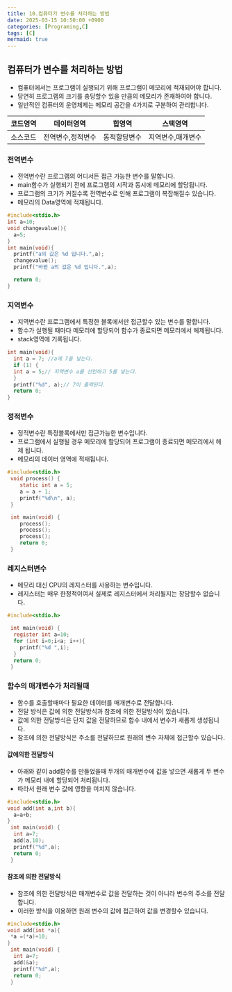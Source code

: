 ```yaml
---
title: 10.컴퓨터가 변수를 처리하는 방법
date: 2025-03-15 10:50:00 +0900
categories: [Programing,C]
tags: [C]
mermaid: true
---
```


## 컴퓨터가 변수를 처리하는 방법
- 컴퓨터에서는 프로그램이 실행되기 위해 프로그램이 메모리에 적재되어야 합니다.
- 당연히 프로그램의 크기를 충당할수 있을 만큼의 메모리가 존재하여야 합니다.
- 일반적인 컴퓨터의 운영체제는 메모리 공간을 4가지로 구분하여 관리합니다.

|코드영역|데이터영역|힙영역|스택영역|
|-------|---------|-----|--------|
| 소스코드 | 전역변수,정적변수 | 동적할당변수 | 지역변수,매개변수 |

### 전역변수
- 전역변수란 프로그램의 어디서든 접근 가능한 변수를 말합니다.
- main함수가 실행되기 전에 프로그램의 시작과 동시에 메모리에 할당됩니다.
- 프로그램의 크기가 커질수록 전역변수로 인해 프로그램이 복잡해질수 있습니다.
- 메모리의 Data영역에 적재됩니다.

```c
#include<stdio.h>
int a=10;
void changevalue(){
  a=5;
}
int main(void){
  printf("a의 값은 %d 입니다.",a);
  changevalue();
  printf("바뀐 a의 값은 %d 입니다.",a);

  return 0;
}

```

### 지역변수
- 지역변수란 프로그램에서 특정한 블록에서만 접근할수 있는 변수를 말합니다.
- 함수가 실행될 때마다 메모리에 할당되어 함수가 종료되면 메모리에서 헤제됩니다.
- stack영역에 기록됩니다.

```c
int main(void){
  int a = 7; //a에 7을 넣는다.
  if (1) {
  int a = 5;// 지역변수 a를 선언하고 5를 넣는다.
  }
  printf("%d", a);// 7이 출력된다.
  return 0;
}
```

### 정적변수
- 정적변수란 특정블록에서만 접근가능한 변수입니다.
- 프로그램에서 실행될 경우 메모리에 할당되어 프로그램이 종료되면 메모리에서 헤제 됩니다.
- 메모리의 데이터 영역에 적재됩니다. 

```c
#include<stdio.h>
 void process() {
    static int a = 5;
    a = a + 1;
    printf("%d\n", a);
 }

 int main(void) {
    process();
    process();
    process();
    return 0;
 }

```

### 레지스터변수
- 메모리 대신 CPU의 레지스터를 사용하는 변수입니다.
- 레지스터는 매우 한정적이여서 실제로 레지스터에서 처리될지는 장담할수 없습니다. 

```c
#include<stdio.h>

 int main(void) {
  register int a=10;
  for (int i=0;i<a; i++){
    printf("%d ",i);
  }
  return 0;
 }
```

### 함수의 매개변수가 처리될때

- 함수를 호출할때마다 필요한 데이터를 매개변수로 전달합니다.
- 전달 방식은 값에 의한 전달방식과 참조에 의한 전달방식이 있습니다.
- 값에 의한 전달방식은 단지 값을 전달하므로 함수 내에서 변수가 새롭게 생성됩니다.
- 참조에 의한 전달방식은 주소를 전달하므로 원래의 변수 자체에 접근할수 있습니다.

#### 값에의한 전달방식
- 아래와 같이 add함수를 만들었을때 두개의 매개변수에 값을 넣으면 새롭게 두 변수가 메모리 내에 할당되어 처리됩니다.
- 따라서 원래 변수 값에 영향을 미치지 않습니다.

```c
#include<stdio.h>
void add(int a,int b){
  a=a+b;
}
 int main(void) {
  int a=7;
  add(a,10);
  printf("%d",a);
  return 0;
 }
```

#### 참조에 의한 전달방식
- 참조에 의한 전달방식은 매개변수로 값을 전달하는 것이 아니라 변수의 주소를 전달합니다. 
- 이러한 방식을 이용하면 원래 변수의 값에 접근하여 값을 변경할수 있습니다.

```c
#include<stdio.h>
void add(int *a){
 *a =(*a)+10;
}
 int main(void) {
  int a=7;
  add(&a);
  printf("%d",a);
  return 0;
 }

```
